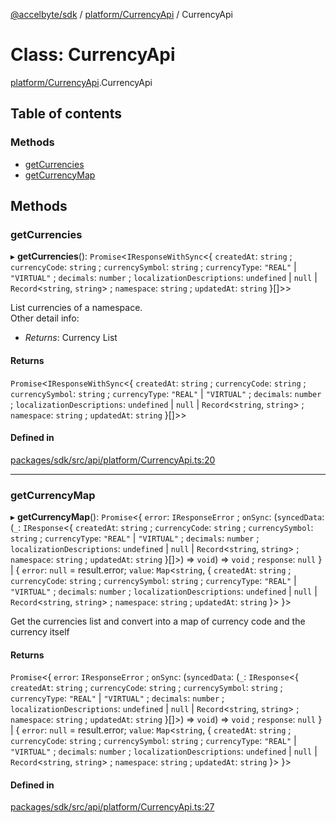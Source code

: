 [@accelbyte/sdk](../README.md) / [platform/CurrencyApi](../modules/platform_CurrencyApi.md) / CurrencyApi

# Class: CurrencyApi

[platform/CurrencyApi](../modules/platform_CurrencyApi.md).CurrencyApi

## Table of contents

### Methods

- [getCurrencies](platform_CurrencyApi.CurrencyApi.md#getcurrencies)
- [getCurrencyMap](platform_CurrencyApi.CurrencyApi.md#getcurrencymap)

## Methods

### getCurrencies

▸ **getCurrencies**(): `Promise`<`IResponseWithSync`<{ `createdAt`: `string` ; `currencyCode`: `string` ; `currencySymbol`: `string` ; `currencyType`: ``"REAL"`` \| ``"VIRTUAL"`` ; `decimals`: `number` ; `localizationDescriptions`: `undefined` \| ``null`` \| `Record`<`string`, `string`\> ; `namespace`: `string` ; `updatedAt`: `string`  }[]\>\>

List currencies of a namespace.<br>Other detail info: <ul><li><i>Returns</i>: Currency List</li></ul>

#### Returns

`Promise`<`IResponseWithSync`<{ `createdAt`: `string` ; `currencyCode`: `string` ; `currencySymbol`: `string` ; `currencyType`: ``"REAL"`` \| ``"VIRTUAL"`` ; `decimals`: `number` ; `localizationDescriptions`: `undefined` \| ``null`` \| `Record`<`string`, `string`\> ; `namespace`: `string` ; `updatedAt`: `string`  }[]\>\>

#### Defined in

[packages/sdk/src/api/platform/CurrencyApi.ts:20](https://github.com/AccelByte/accelbyte-web-sdk/blob/9d4cc94/packages/sdk/src/api/platform/CurrencyApi.ts#L20)

___

### getCurrencyMap

▸ **getCurrencyMap**(): `Promise`<{ `error`: `IResponseError` ; `onSync`: (`syncedData`: (`_`: `IResponse`<{ `createdAt`: `string` ; `currencyCode`: `string` ; `currencySymbol`: `string` ; `currencyType`: ``"REAL"`` \| ``"VIRTUAL"`` ; `decimals`: `number` ; `localizationDescriptions`: `undefined` \| ``null`` \| `Record`<`string`, `string`\> ; `namespace`: `string` ; `updatedAt`: `string`  }[]\>) => `void`) => `void` ; `response`: ``null``  } \| { `error`: ``null`` = result.error; `value`: `Map`<`string`, { `createdAt`: `string` ; `currencyCode`: `string` ; `currencySymbol`: `string` ; `currencyType`: ``"REAL"`` \| ``"VIRTUAL"`` ; `decimals`: `number` ; `localizationDescriptions`: `undefined` \| ``null`` \| `Record`<`string`, `string`\> ; `namespace`: `string` ; `updatedAt`: `string`  }\>  }\>

Get the currencies list and convert into a map of currency code and the currency itself

#### Returns

`Promise`<{ `error`: `IResponseError` ; `onSync`: (`syncedData`: (`_`: `IResponse`<{ `createdAt`: `string` ; `currencyCode`: `string` ; `currencySymbol`: `string` ; `currencyType`: ``"REAL"`` \| ``"VIRTUAL"`` ; `decimals`: `number` ; `localizationDescriptions`: `undefined` \| ``null`` \| `Record`<`string`, `string`\> ; `namespace`: `string` ; `updatedAt`: `string`  }[]\>) => `void`) => `void` ; `response`: ``null``  } \| { `error`: ``null`` = result.error; `value`: `Map`<`string`, { `createdAt`: `string` ; `currencyCode`: `string` ; `currencySymbol`: `string` ; `currencyType`: ``"REAL"`` \| ``"VIRTUAL"`` ; `decimals`: `number` ; `localizationDescriptions`: `undefined` \| ``null`` \| `Record`<`string`, `string`\> ; `namespace`: `string` ; `updatedAt`: `string`  }\>  }\>

#### Defined in

[packages/sdk/src/api/platform/CurrencyApi.ts:27](https://github.com/AccelByte/accelbyte-web-sdk/blob/9d4cc94/packages/sdk/src/api/platform/CurrencyApi.ts#L27)
